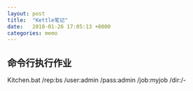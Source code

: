 ```yaml
---
layout: post
title:  "Kettle笔记"
date:   2018-01-26 17:05:13 +0000
categories: memo
---
```



## 命令行执行作业

Kitchen.bat /rep:bs /user:admin /pass:admin /job:myjob /dir:/-